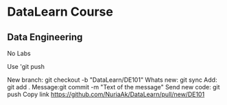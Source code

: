 # DataLearn Course
## Data Engineering

No Labs

Use 'git push

New branch: git checkout -b "DataLearn/DE101"
Whats new: git sync
Add: git add .
Message:git commit -m "Text of the message"
Send new code: git push
Copy link https://github.com/NuriaAk/DataLearn/pull/new/DE101
